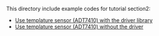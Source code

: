 This directory include example codes for tutorial section2:

- [Use templature sensor (ADT7410) with the driver library](s2_1.html)
- [Use templature sensor (ADT7410) without the driver](s2_2.html)
